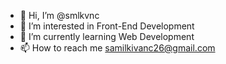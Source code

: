 - 👋 Hi, I’m @smlkvnc
- 👀 I’m interested in Front-End Development
- 🌱 I’m currently learning Web Development
- 📫 How to reach me samilkivanc26@gmail.com

<!---
smlkvnc/smlkvnc is a ✨ special ✨ repository because its `README.md` (this file) appears on your GitHub profile.
You can click the Preview link to take a look at your changes.
--->
